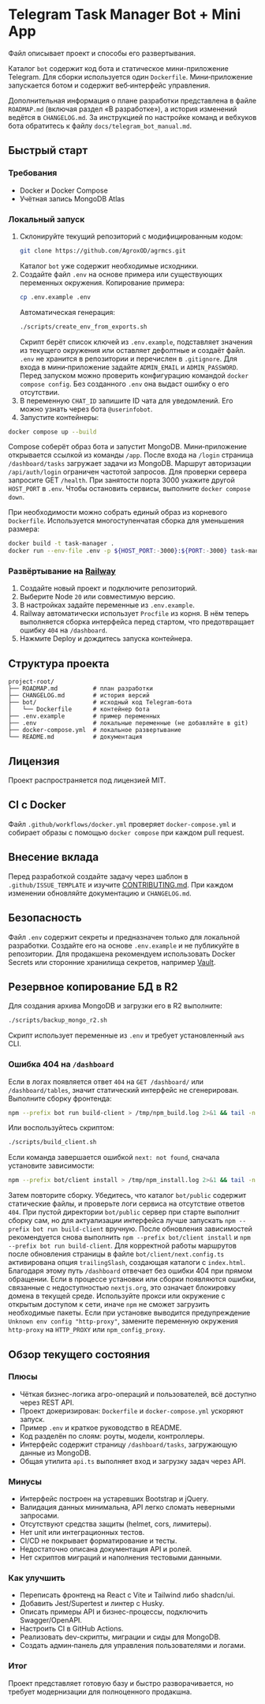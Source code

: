 <!-- Назначение файла: документация проекта и общие инструкции. -->
# Telegram Task Manager Bot + Mini App

Файл описывает проект и способы его развертывания.

Каталог `bot` содержит код бота и статическое мини-приложение Telegram.
Для сборки используется один `Dockerfile`. Мини‑приложение запускается ботом и содержит веб‑интерфейс управления.

Дополнительная информация о плане разработки представлена в файле `ROADMAP.md` (включая раздел «В разработке»), а история изменений ведётся в `CHANGELOG.md`.
За инструкцией по настройке команд и вебхуков бота обратитесь к файлу `docs/telegram_bot_manual.md`.

## Быстрый старт

### Требования
- Docker и Docker Compose
- Учётная запись MongoDB Atlas

### Локальный запуск
1. Склонируйте текущий репозиторий с модифицированным кодом:
   ```bash
   git clone https://github.com/AgroxOD/agrmcs.git
   ```
   Каталог `bot` уже содержит необходимые исходники.
2. Создайте файл `.env` на основе примера или существующих переменных окружения.
   Копирование примера:
   ```bash
   cp .env.example .env
   ```
   Автоматическая генерация:
   ```bash
   ./scripts/create_env_from_exports.sh
   ```
   Скрипт берёт список ключей из `.env.example`, подставляет значения из текущего
   окружения или оставляет дефолтные и создаёт файл.
   `.env` не хранится в репозитории и перечислен в `.gitignore`.
 Для входа в мини‑приложение задайте `ADMIN_EMAIL` и `ADMIN_PASSWORD`.
 Перед запуском можно проверить конфигурацию командой `docker compose config`. Без созданного `.env` она выдаст ошибку о его отсутствии.
3. В переменную `CHAT_ID` запишите ID чата для уведомлений. Его можно узнать через бота `@userinfobot`.
4. Запустите контейнеры:
  ```bash
  docker compose up --build
  ```
  Compose соберёт образ бота и запустит MongoDB.
  Мини‑приложение открывается ссылкой из команды `/app`.
  После входа на `/login` страница `/dashboard/tasks` загружает задачи из MongoDB.
  Маршрут авторизации `/api/auth/login` ограничен частотой запросов.
  Для проверки сервера запросите GET `/health`.
  При занятости порта 3000 укажите другой `HOST_PORT` в `.env`.
  Чтобы остановить сервисы, выполните `docker compose down`.

При необходимости можно собрать единый образ из корневого `Dockerfile`. Используется многоступенчатая сборка для уменьшения размера:
```bash
docker build -t task-manager .
docker run --env-file .env -p ${HOST_PORT:-3000}:${PORT:-3000} task-manager
```

### Развёртывание на [Railway](https://railway.app)
1. Создайте новый проект и подключите репозиторий.
2. Выберите Node `20` или совместимую версию.
3. В настройках задайте переменные из `.env.example`.
4. Railway автоматически использует `Procfile` из корня. В нём теперь выполняется
   сборка интерфейса перед стартом, что предотвращает ошибку `404` на `/dashboard`.
5. Нажмите Deploy и дождитесь запуска контейнера.

## Структура проекта
```
project-root/
├── ROADMAP.md          # план разработки
├── CHANGELOG.md        # история версий
├── bot/                # исходный код Telegram-бота
│   └── Dockerfile      # контейнер бота
├── .env.example        # пример переменных
├── .env                # локальные переменные (не добавляйте в git)
├── docker-compose.yml  # локальное развертывание
└── README.md           # документация
```

## Лицензия
Проект распространяется под лицензией MIT.

## CI с Docker
Файл `.github/workflows/docker.yml` проверяет `docker-compose.yml` и собирает образы с помощью `docker compose` при каждом pull request.

## Внесение вклада
Перед разработкой создайте задачу через шаблон в `.github/ISSUE_TEMPLATE` и изучите [CONTRIBUTING.md](CONTRIBUTING.md). При каждом изменении обновляйте документацию и `CHANGELOG.md`.

## Безопасность
Файл `.env` содержит секреты и предназначен только для локальной разработки.
Создайте его на основе `.env.example` и не публикуйте в репозитории.
Для продакшена рекомендуем использовать Docker Secrets или сторонние хранилища
секретов, например [Vault](https://www.vaultproject.io/).

## Резервное копирование БД в R2
Для создания архива MongoDB и загрузки его в R2 выполните:
```bash
./scripts/backup_mongo_r2.sh
```
Скрипт использует переменные из `.env` и требует установленный `aws` CLI.

### Ошибка 404 на `/dashboard`
Если в логах появляется ответ `404` на `GET /dashboard/` или `/dashboard/tables`, значит статический интерфейс не сгенерирован. Выполните сборку фронтенда:
```bash
npm --prefix bot run build-client > /tmp/npm_build.log 2>&1 && tail -n 20 /tmp/npm_build.log
```
Или воспользуйтесь скриптом:
```bash
./scripts/build_client.sh
```
Если команда завершается ошибкой `next: not found`, сначала установите зависимости:
```bash
npm --prefix bot/client install > /tmp/npm_install.log 2>&1 && tail -n 20 /tmp/npm_install.log
```
Затем повторите сборку. Убедитесь, что каталог `bot/public` содержит статические файлы, и проверьте логи сервиса на отсутствие ответов `404`.
При пустой директории `bot/public` сервер при старте выполнит сборку сам, но для актуализации интерфейса лучше запускать `npm --prefix bot run build-client` вручную.
После обновления зависимостей рекомендуется снова выполнить `npm --prefix bot/client install` и `npm --prefix bot run build-client`.
Для корректной работы маршрутов после обновления страницы в файле
`bot/client/next.config.ts` активирована опция `trailingSlash`, создающая каталоги
с `index.html`. Благодаря этому путь `/dashboard` отвечает без ошибки 404 при
прямом обращении.
Если в процессе установки или сборки появляются ошибки, связанные с недоступностью `nextjs.org`, это означает блокировку домена в текущей среде.
Используйте прокси или окружение с открытым доступом к сети, иначе `npm` не сможет загрузить необходимые пакеты.
Если при установке выводится предупреждение `Unknown env config "http-proxy"`,
замените переменную окружения `http-proxy` на `HTTP_PROXY` или `npm_config_proxy`.



## Обзор текущего состояния

### Плюсы
- Чёткая бизнес-логика агро-операций и пользователей, всё доступно через REST API.
- Проект докеризирован: `Dockerfile` и `docker-compose.yml` ускоряют запуск.
- Пример `.env` и краткое руководство в README.
- Код разделён по слоям: роуты, модели, контроллеры.
- Интерфейс содержит страницу `/dashboard/tasks`, загружающую данные из MongoDB.
- Общая утилита `api.ts` выполняет вход и загрузку задач через API.

### Минусы
- Интерфейс построен на устаревших Bootstrap и jQuery.
- Валидация данных минимальна, API легко сломать неверными запросами.
- Отсутствуют средства защиты (helmet, cors, лимитеры).
- Нет unit или интеграционных тестов.
- CI/CD не покрывает форматирование и тесты.
- Недостаточно описана документация API и ролей.
- Нет скриптов миграций и наполнения тестовыми данными.

### Как улучшить
- Переписать фронтенд на React с Vite и Tailwind либо shadcn/ui.
- Добавить Jest/Supertest и линтер с Husky.
- Описать примеры API и бизнес-процессы, подключить Swagger/OpenAPI.
- Настроить CI в GitHub Actions.
- Реализовать dev-скрипты, миграции и сиды для MongoDB.
- Создать админ‑панель для управления пользователями и логами.

### Итог
Проект представляет готовую базу и быстро разворачивается, но требует модернизации для полноценного продакшна.
